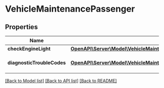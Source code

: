 # VehicleMaintenancePassenger

## Properties
Name | Type | Description | Notes
------------ | ------------- | ------------- | -------------
**checkEngineLight** | [**OpenAPI\Server\Model\VehicleMaintenancePassengerCheckEngineLight**](VehicleMaintenancePassengerCheckEngineLight.md) |  | [optional] 
**diagnosticTroubleCodes** | [**OpenAPI\Server\Model\VehicleMaintenancePassengerDiagnosticTroubleCodes**](VehicleMaintenancePassengerDiagnosticTroubleCodes.md) | Passenger vehicle DTCs. | [optional] 

[[Back to Model list]](../README.md#documentation-for-models) [[Back to API list]](../README.md#documentation-for-api-endpoints) [[Back to README]](../README.md)


